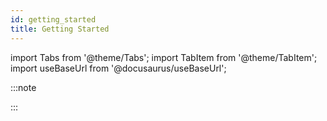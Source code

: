 ```yaml
---
id: getting_started
title: Getting Started
---
```


import Tabs from '@theme/Tabs';
import TabItem from '@theme/TabItem';
import useBaseUrl from '@docusaurus/useBaseUrl';

:::note

<!-- TODO -->

:::
